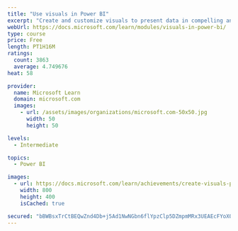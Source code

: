 ```yaml
---
title: "Use visuals in Power BI"
excerpt: "Create and customize visuals to present data in compelling and insightful ways."
webUrl: https://docs.microsoft.com/learn/modules/visuals-in-power-bi/
type: course
price: Free
length: PT1H16M
ratings:
  count: 3863
  average: 4.749676
heat: 58

provider:
  name: Microsoft Learn
  domain: microsoft.com
  images:
    - url: /assets/images/organizations/microsoft.com-50x50.jpg
      width: 50
      height: 50

levels:
  - Intermediate

topics:
  - Power BI

images:
  - url: https://docs.microsoft.com/learn/achievements/create-visuals-power-bi-desktop-social.png
    width: 800
    height: 400
    isCached: true

secured: "bBWBsxTrCtBEQwZnd4Db+j5Ad1NwNGbn6flYpzClp5DZmpmMRx3UEAEcFYoXQ2r+bvLwWy4QUegHzrEXfh0VtyjTEucmZUbzUPJm1G5BRYQeImHU3dvpNxhlm3yAljdIhhYyuJKziLWpMlXWU8C+jntwH1w26xMwp/M5m7pjI7FDDYiaYnGqZ2nrVJAewBBEnlpccAIW/vu4ltcsPchKGdC8d0XVzWzncJ+BHKFwK9ac+lj24xHc7omZM4uT9+tLpX2MHFvfgl4f22DDDNhEZCtYQ/+Yp1y3+0YRBkbanSJ3Hr/Jpn0E5aEA6NKjnvnPauhAwjgPS7ypxMRKKdTo9pbKu3hBX0Bbj/s7uaDDiXIy9uBfYSOtNrcI7WeG6JJmowER29U52FTcoQJr9yIB7veDYMmsHfF/jDcoqHkHu7s=;0OIuroaTkTzkJAW+Ej2jmA=="
---
```


